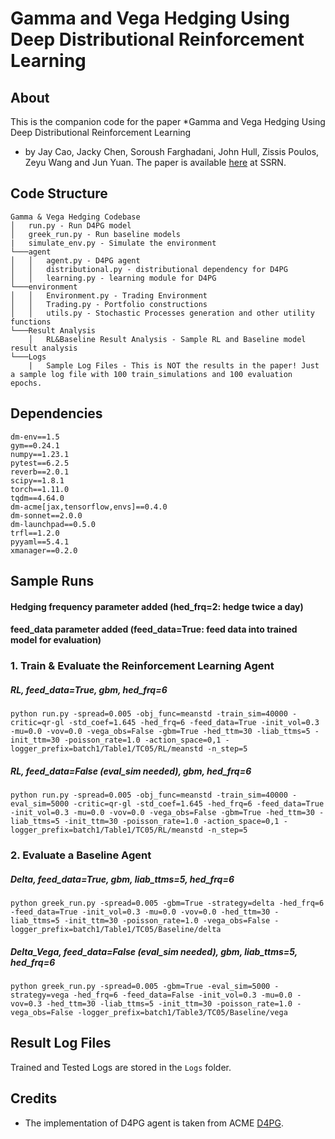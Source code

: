 # Gamma and Vega Hedging Using Deep Distributional Reinforcement Learning

## About

This is the companion code for the paper *Gamma and Vega Hedging Using Deep Distributional Reinforcement Learning
* by Jay Cao, Jacky Chen, Soroush Farghadani, John Hull, Zissis Poulos, Zeyu Wang and Jun Yuan. The paper is available [here](https://papers.ssrn.com/sol3/papers.cfm?abstract_id=4106814) at SSRN.

## Code Structure
```
Gamma & Vega Hedging Codebase
│   run.py - Run D4PG model
│   greek_run.py - Run baseline models
|   simulate_env.py - Simulate the environment
└───agent
│   │   agent.py - D4PG agent
│   │   distributional.py - distributional dependency for D4PG
│   │   learning.py - learning module for D4PG
└───environment
│   │   Environment.py - Trading Environment
│   │   Trading.py - Portfolio constructions
│   │   utils.py - Stochastic Processes generation and other utility functions
└───Result Analysis
    │   RL&Baseline Result Analysis - Sample RL and Baseline model result analysis
└───Logs
    |   Sample Log Files - This is NOT the results in the paper! Just a sample log file with 100 train_simulations and 100 evaluation epochs.
```

## Dependencies
```
dm-env==1.5
gym==0.24.1
numpy==1.23.1
pytest==6.2.5
reverb==2.0.1
scipy==1.8.1
torch==1.11.0
tqdm==4.64.0
dm-acme[jax,tensorflow,envs]==0.4.0
dm-sonnet==2.0.0
dm-launchpad==0.5.0
trfl==1.2.0
pyyaml==5.4.1
xmanager==0.2.0
```

## Sample Runs

#### Hedging frequency parameter added (hed_frq=2: hedge twice a day)
#### feed_data parameter added (feed_data=True: feed data into trained model for evaluation)

### 1. Train & Evaluate the Reinforcement Learning Agent

##### RL, feed_data=True, gbm, hed_frq=6
```
python run.py -spread=0.005 -obj_func=meanstd -train_sim=40000 -critic=qr-gl -std_coef=1.645 -hed_frq=6 -feed_data=True -init_vol=0.3 -mu=0.0 -vov=0.0 -vega_obs=False -gbm=True -hed_ttm=30 -liab_ttms=5 -init_ttm=30 -poisson_rate=1.0 -action_space=0,1 -logger_prefix=batch1/Table1/TC05/RL/meanstd -n_step=5
```

##### RL, feed_data=False (eval_sim needed), gbm, hed_frq=6
```
python run.py -spread=0.005 -obj_func=meanstd -train_sim=40000 -eval_sim=5000 -critic=qr-gl -std_coef=1.645 -hed_frq=6 -feed_data=True -init_vol=0.3 -mu=0.0 -vov=0.0 -vega_obs=False -gbm=True -hed_ttm=30 -liab_ttms=5 -init_ttm=30 -poisson_rate=1.0 -action_space=0,1 -logger_prefix=batch1/Table1/TC05/RL/meanstd -n_step=5
```

### 2. Evaluate a Baseline Agent

##### Delta, feed_data=True, gbm, liab_ttms=5, hed_frq=6
```
python greek_run.py -spread=0.005 -gbm=True -strategy=delta -hed_frq=6 -feed_data=True -init_vol=0.3 -mu=0.0 -vov=0.0 -hed_ttm=30 -liab_ttms=5 -init_ttm=30 -poisson_rate=1.0 -vega_obs=False -logger_prefix=batch1/Table1/TC05/Baseline/delta
```

##### Delta_Vega, feed_data=False (eval_sim needed), gbm, liab_ttms=5, hed_frq=6
```
python greek_run.py -spread=0.005 -gbm=True -eval_sim=5000 -strategy=vega -hed_frq=6 -feed_data=False -init_vol=0.3 -mu=0.0 -vov=0.3 -hed_ttm=30 -liab_ttms=5 -init_ttm=30 -poisson_rate=1.0 -vega_obs=False -logger_prefix=batch1/Table3/TC05/Baseline/vega
```




## Result Log Files

Trained and Tested Logs are stored in the `Logs` folder.

## Credits

* The implementation of D4PG agent is taken from ACME [D4PG](https://github.com/deepmind/acme/tree/master/acme/agents/tf/d4pg).
